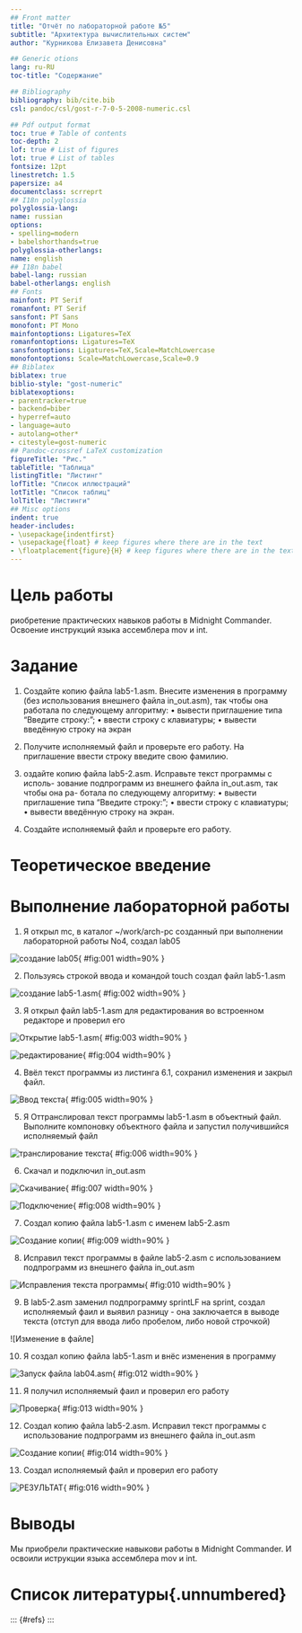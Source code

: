 ```yaml
---
## Front matter
title: "Отчёт по лабораторной работе №5"
subtitle: "Архитектура вычислительных систем"
author: "Курникова Елизавета Денисовна"

## Generic otions
lang: ru-RU
toc-title: "Содержание"

## Bibliography
bibliography: bib/cite.bib
csl: pandoc/csl/gost-r-7-0-5-2008-numeric.csl

## Pdf output format
toc: true # Table of contents
toc-depth: 2
lof: true # List of figures
lot: true # List of tables
fontsize: 12pt
linestretch: 1.5
papersize: a4
documentclass: scrreprt
## I18n polyglossia
polyglossia-lang:
name: russian
options:
- spelling=modern
- babelshorthands=true
polyglossia-otherlangs:
name: english
## I18n babel
babel-lang: russian
babel-otherlangs: english
## Fonts
mainfont: PT Serif
romanfont: PT Serif
sansfont: PT Sans
monofont: PT Mono
mainfontoptions: Ligatures=TeX
romanfontoptions: Ligatures=TeX
sansfontoptions: Ligatures=TeX,Scale=MatchLowercase
monofontoptions: Scale=MatchLowercase,Scale=0.9
## Biblatex
biblatex: true
biblio-style: "gost-numeric"
biblatexoptions:
- parentracker=true
- backend=biber
- hyperref=auto
- language=auto
- autolang=other*
- citestyle=gost-numeric
## Pandoc-crossref LaTeX customization
figureTitle: "Рис."
tableTitle: "Таблица"
listingTitle: "Листинг"
lofTitle: "Список иллюстраций"
lotTitle: "Список таблиц"
lolTitle: "Листинги"
## Misc options
indent: true
header-includes:
- \usepackage{indentfirst}
- \usepackage{float} # keep figures where there are in the text
- \floatplacement{figure}{H} # keep figures where there are in the text
---
```


# Цель работы

риобретение практических навыков работы в Midnight Commander. Освоение
инструкций языка ассемблера mov и int.

# Задание

1. Создайте копию файла lab5-1.asm. Внесите изменения в программу (без
использования внешнего файла in_out.asm), так чтобы она работала по
следующему алгоритму:
• вывести приглашение типа “Введите строку:”;
• ввести строку с клавиатуры;
• вывести введённую строку на экран

2. Получите исполняемый файл и проверьте его работу. На приглашение
ввести строку введите свою фамилию.

3. оздайте копию файла lab5-2.asm. Исправьте текст программы с исполь-
зование подпрограмм из внешнего файла in_out.asm, так чтобы она ра-
ботала по следующему алгоритму:
• вывести приглашение типа “Введите строку:”;
• ввести строку с клавиатуры;
• вывести введённую строку на экран.

4. Создайте исполняемый файл и проверьте его работу.


# Теоретическое введение

# Выполнение лабораторной работы

1. Я открыл mc, в каталог ~/work/arch-pc созданный при выполнении лабораторной работы No4, создал lab05

![создание lab05](image/1.png){ #fig:001 width=90% }

2. Пользуясь строкой ввода и командой touch создал файл lab5-1.asm 

![создание lab5-1.asm](image/2.png){ #fig:002 width=90% }


3. Я открыл файл lab5-1.asm для редактирования во встроенном редакторе и проверил его

![Открытие lab5-1.asm](image/3.png){ #fig:003 width=90% }

![редактирование](image/4.png){ #fig:004 width=90% }

4. Ввёл текст программы из листинга 6.1, сохранил изменения и закрыл файл.

![Ввод текста](image/5.png){ #fig:005 width=90% }

5. Я Оттранслировал текст программы lab5-1.asm в объектный файл. Выполните компоновку объектного файла и запустил получившийся исполняемый файл

![транслирование текста](image/6.png){ #fig:006 width=90% }

6. Скачал и подключил in_out.asm

![Скачивание](image/7.png){ #fig:007 width=90% }

![Подключение](image/8.png){ #fig:008 width=90% }

7. Создал копию файла lab5-1.asm с именем lab5-2.asm

![Создание копии](image/9.png){ #fig:009 width=90% }

8. Исправил текст программы в файле lab5-2.asm с использованием подпрограмм из внешнего файла in_out.asm

![Исправления текста программы](image/10.png){ #fig:010 width=90% }

9. В lab5-2.asm заменил подпрограмму sprintLF на sprint, создал исполняемый фаил и выявил разницу - она заключается в выводе текста (отступ для ввода либо пробелом, либо новой строчкой)

![Изменение в файле]

10. Я создал копию файла lab5-1.asm и внёс изменения в программу

![Запуск файла lab04.asm](image/11.png){ #fig:012 width=90% }

11. Я получил исполняемый фаил и проверил его работу

![Проверка](image/12.png){ #fig:013 width=90% }

12. Создал копию файла lab5-2.asm. Исправил текст программы с использование подпрограмм из внешнего файла in_out.asm

![Создание копии](image/13.png){ #fig:014 width=90% }


13. Создал исполняемый файл и проверил его работу

![РЕЗУЛЬТАТ](image/15.png){ #fig:016 width=90% }


# Выводы

Мы приобрели практические навыкови работы в Midnight Commander. И освоили иструкции языка ассемблера mov и int.

# Список литературы{.unnumbered}

::: {#refs}
:::
